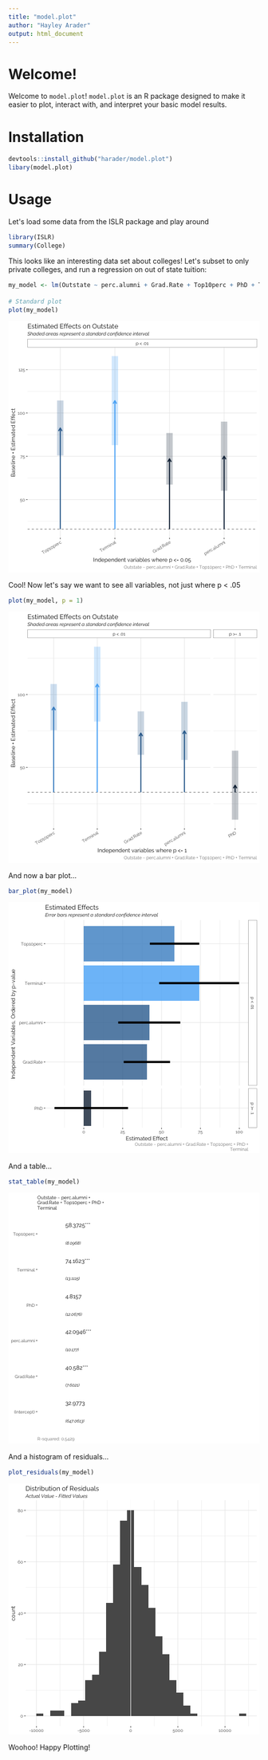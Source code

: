 ```yaml
---
title: "model.plot"
author: "Hayley Arader"
output: html_document
---
```




# Welcome!
Welcome to `model.plot`! `model.plot` is an R package designed to make it easier to plot, interact with, and interpret your basic model results. 

# Installation

```r
devtools::install_github("harader/model.plot")
libary(model.plot)
```

# Usage
Let's load some data from the ISLR package and play around


```r
library(ISLR)
summary(College)
```

This looks like an interesting data set about colleges! Let's subset to only private colleges, and run a regression on out of state tuition:


```r
my_model <- lm(Outstate ~ perc.alumni + Grad.Rate + Top10perc + PhD + Terminal, data = College[College$Private == "Yes", ])

# Standard plot
plot(my_model)
```

![plot of chunk unnamed-chunk-3](figure/unnamed-chunk-3-1.png)

Cool! Now let's say we want to see all variables, not just where p < .05

```r
plot(my_model, p = 1)
```

![plot of chunk unnamed-chunk-4](figure/unnamed-chunk-4-1.png)

And now a bar plot...

```r
bar_plot(my_model)
```

![plot of chunk unnamed-chunk-5](figure/unnamed-chunk-5-1.png)

And a table...

```r
stat_table(my_model)
```

![plot of chunk unnamed-chunk-6](figure/unnamed-chunk-6-1.png)

And a histogram of residuals...

```r
plot_residuals(my_model)
```

![plot of chunk unnamed-chunk-7](figure/unnamed-chunk-7-1.png)


Woohoo! Happy Plotting!
